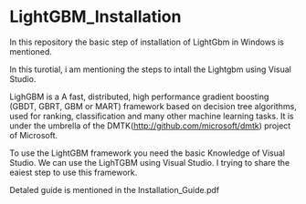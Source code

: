 # LightGBM_Installation
In this repository the basic step of installation of LightGbm in Windows is mentioned.

In this turotial, i am mentioning the steps to intall the Lightgbm using Visual Studio.

LighGBM is a A fast, distributed, high performance gradient boosting (GBDT, GBRT, GBM or MART) framework based on decision tree algorithms, used for ranking, classification and many other machine learning tasks. It is under the umbrella of the DMTK(http://github.com/microsoft/dmtk) project of Microsoft.

To use the LightGBM framework you need the basic Knowledge of Visual Studio. We can use the LighTGBM using Visual Studio. I trying to share the eaiest step to use this framework.

Detaled guide is mentioned in the Installation_Guide.pdf


